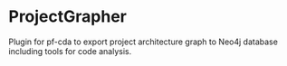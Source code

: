 # ProjectGrapher
Plugin for pf-cda to export project architecture graph to Neo4j database including tools for code analysis.

